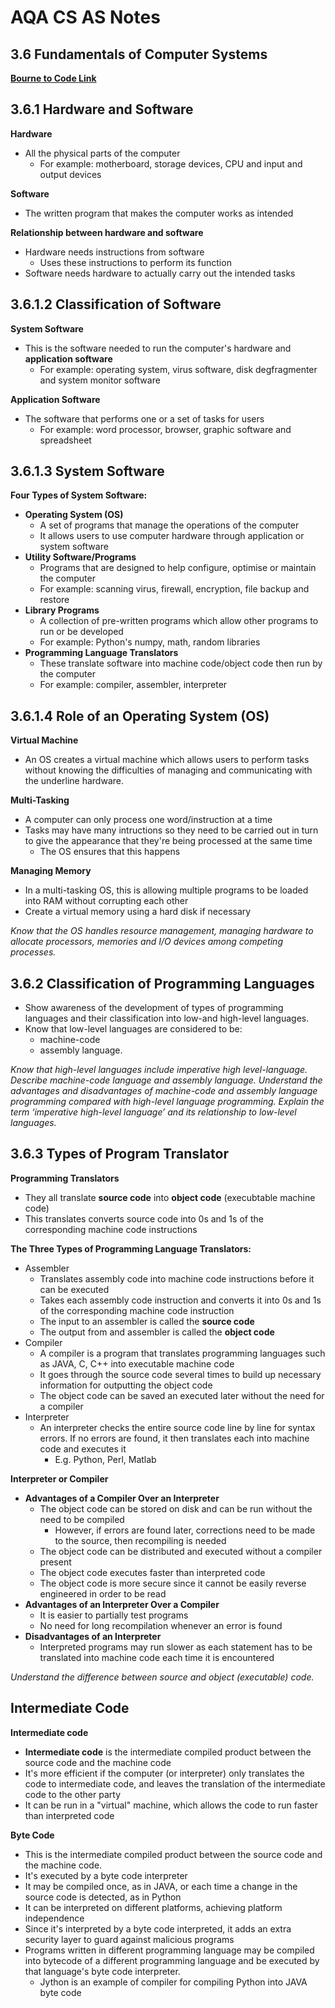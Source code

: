 # AQA CS AS Notes

## 3.6 Fundamentals of Computer Systems 

**[Bourne to Code Link](https://bournetocode.com/projects/AQA_AS_Theory/pages/3-6.html)**

## 3.6.1 Hardware and Software
**Hardware**
+ All the physical parts of the computer
	+ For example: motherboard, storage devices, CPU and input and output devices

**Software**
+ The written program that makes the computer works as intended

**Relationship between hardware and software**
+ Hardware needs instructions from software
	+ Uses these instructions to perform its function
+ Software needs hardware to actually carry out the intended tasks 

## 3.6.1.2 Classification of Software
**System Software**
+ This is the software needed to run the computer's hardware and **application software**
	+ For example: operating system, virus software, disk degfragmenter and system monitor software

**Application Software**
+ The software that performs one or a set of tasks for users
	+ For example: word processor, browser, graphic software and spreadsheet

## 3.6.1.3 System Software
**Four Types of System Software:**
+ **Operating System (OS)**
	+ A set of programs that manage the operations of the computer
	+ It allows users to use computer hardware through application or system software
+ **Utility Software/Programs**
	+ Programs that are designed to help configure, optimise or maintain the computer
	+ For example: scanning virus, firewall, encryption, file backup and restore
+ **Library Programs**
	+ A collection of pre-written programs which allow other programs to run or be developed
	+ For example: Python's numpy, math, random libraries
+ **Programming Language Translators**
	+ These translate software into machine code/object code then run by the computer
	+ For example: compiler, assembler, interpreter

## 3.6.1.4 Role of an Operating System (OS)
**Virtual Machine**
+ An OS creates a virtual machine which allows users to perform tasks without knowing the difficulties of managing and communicating with the underline hardware.

**Multi-Tasking**
+ A computer can only process one word/instruction at a time
+ Tasks may have many intructions so they need to be carried out in turn to give the appearance that they're being processed at the same time
	+ The OS ensures that this happens

**Managing Memory**
+ In a multi-tasking OS, this is allowing multiple programs to be loaded into RAM without corrupting each other
+ Create a virtual memory using a hard disk if necessary

*Know that the OS handles resource management, managing hardware to allocate processors, memories and I/O devices among competing processes.*

## 3.6.2 Classification of Programming Languages
+ Show awareness of the development of types of programming languages and their classification into low-and high-level languages.
+ Know that low-level languages are considered to be:
	+ machine-code
	+ assembly language.

*Know that high-level languages include imperative high level-language.*
*Describe machine-code language and assembly language.*
*Understand the advantages and disadvantages of machine-code and assembly language programming compared with high-level language programming.*
*Explain the term ‘imperative high-level language’ and its relationship to low-level languages.*

## 3.6.3 Types of Program Translator
**Programming Translators**
+ They all translate **source code** into **object code** (execubtable machine code)
+ This translates converts source code into 0s and 1s of the corresponding machine code instructions

**The Three Types of Programming Language Translators:**
+ Assembler
	+ Translates assembly code into machine code instructions before it can be executed
	+ Takes each assembly code instruction and converts it into 0s and 1s of the corresponding machine code instruction
	+ The input to an assembler is called the **source code**
	+ The output from and assembler is called the **object code**
+ Compiler
	+ A compiler is a program that translates programming languages such as JAVA, C, C++ into executable machine code
	+ It goes through the source code several times to build up necessary information for outputting the object code
	+ The object code can be saved an executed later without the need for a compiler
+ Interpreter
	+ An interpreter checks the entire source code line by line for syntax errors. If no errors are found, it then translates each into machine code and executes it
		+ E.g. Python, Perl, Matlab 

**Interpreter or Compiler**
+ **Advantages of a Compiler Over an Interpreter**
	+ The object code can be stored on disk and can be run without the need to be compiled
		+ However, if errors are found later, corrections need to be made to the source, then recompiling is needed
	+ The object code can be distributed and executed without a compiler present
	+ The object code executes faster than interpreted code
	+ The object code is more secure since it cannot be easily reverse engineered in order to be read
+ **Advantages of an Interpreter Over a Compiler**
	+ It is easier to partially test programs
	+ No need for long recompilation whenever an error is found
+ **Disadvantages of an Interpreter**
	+ Interpreted programs may run slower as each statement has to be translated into machine code each time it is encountered

*Understand the difference between source and object (executable) code.*

## Intermediate Code
**Intermediate code**
+ **Intermediate code** is the intermediate compiled product between the source code and the machine code
+ It's more efficient if the computer (or interpreter) only translates the code to intermediate code, and leaves the translation of the intermediate code to the other party
+ It can be run in a "virtual" machine, which allows the code to run faster than interpreted code

**Byte Code**
+ This is the intermediate compiled product between the source code and the machine code.
+ It's executed by a byte code interpreter
+ It may be compiled once, as in JAVA, or each time a change in the source code is detected, as in Python
+ It can be interpreted on different platforms, achieving platform independence
+ Since it's interpreted by a byte code interpreted, it adds an extra security layer to guard against malicious programs
+ Programs written in different programming language may be compiled into bytecode of a different programming language and be executed by that language's byte code interpreter.
	+ Jython is an example of compiler for compiling Python into JAVA byte code
